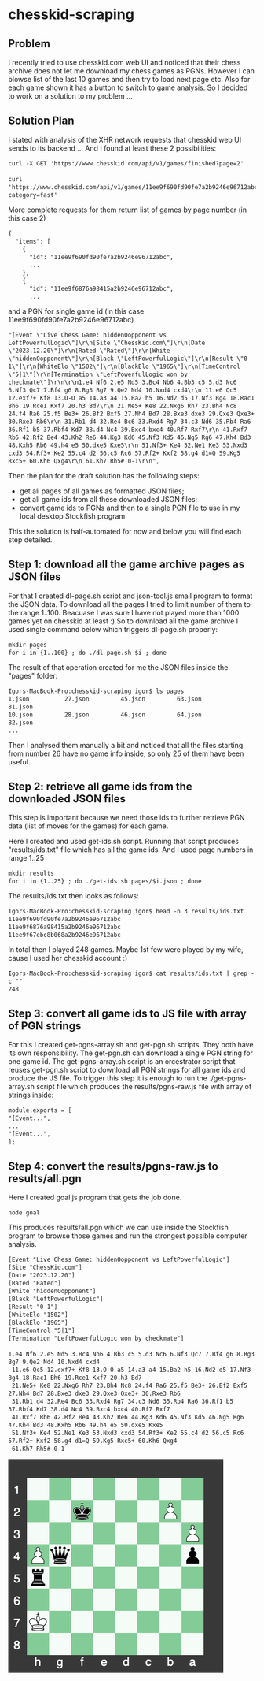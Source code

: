 # chesskid-scraping

## Problem

I recently tried to use chesskid.com web UI and noticed that their chess archive does not let me download my chess games as PGNs.
However I can blowse list of the last 10 games and then try to load next page etc.
Also for each game shown it has a button to switch to game analysis. So I decided to work on a solution to my problem ...

## Solution Plan

I stated with analysis of the XHR network requests that chesskid web UI sends to its backend ...
And I found at least these 2 possibilities:

    curl -X GET 'https://www.chesskid.com/api/v1/games/finished?page=2'

    curl 'https://www.chesskid.com/api/v1/games/11ee9f690fd90fe7a2b9246e96712abc/pgn?category=fast'

More complete requests for them return list of games by page number (in this case 2)

    {
      "items": [
        {
          "id": "11ee9f690fd90fe7a2b9246e96712abc",
          ...
        },
        {
          "id": "11ee9f6876a98415a2b9246e96712abc",
          ...

and a PGN for single game id (in this case 11ee9f690fd90fe7a2b9246e96712abc)

    "[Event \"Live Chess Game: hiddenOopponent vs LeftPowerfulLogic\"]\r\n[Site \"ChessKid.com\"]\r\n[Date \"2023.12.20\"]\r\n[Rated \"Rated\"]\r\n[White \"hiddenOopponent\"]\r\n[Black \"LeftPowerfulLogic\"]\r\n[Result \"0-1\"]\r\n[WhiteElo \"1502\"]\r\n[BlackElo \"1965\"]\r\n[TimeControl \"5|1\"]\r\n[Termination \"LeftPowerfulLogic won by checkmate\"]\r\n\r\n1.e4 Nf6 2.e5 Nd5 3.Bc4 Nb6 4.Bb3 c5 5.d3 Nc6 6.Nf3 Qc7 7.Bf4 g6 8.Bg3 Bg7 9.Qe2 Nd4 10.Nxd4 cxd4\r\n 11.e6 Qc5 12.exf7+ Kf8 13.O-O a5 14.a3 a4 15.Ba2 h5 16.Nd2 d5 17.Nf3 Bg4 18.Rac1 Bh6 19.Rce1 Kxf7 20.h3 Bd7\r\n 21.Ne5+ Ke8 22.Nxg6 Rh7 23.Bh4 Nc8 24.f4 Ra6 25.f5 Be3+ 26.Bf2 Bxf5 27.Nh4 Bd7 28.Bxe3 dxe3 29.Qxe3 Qxe3+ 30.Rxe3 Rb6\r\n 31.Rb1 d4 32.Re4 Bc6 33.Rxd4 Rg7 34.c3 Nd6 35.Rb4 Ra6 36.Rf1 b5 37.Rbf4 Kd7 38.d4 Nc4 39.Bxc4 bxc4 40.Rf7 Rxf7\r\n 41.Rxf7 Rb6 42.Rf2 Be4 43.Kh2 Re6 44.Kg3 Kd6 45.Nf3 Kd5 46.Ng5 Rg6 47.Kh4 Bd3 48.Kxh5 Rb6 49.h4 e5 50.dxe5 Kxe5\r\n 51.Nf3+ Ke4 52.Ne1 Ke3 53.Nxd3 cxd3 54.Rf3+ Ke2 55.c4 d2 56.c5 Rc6 57.Rf2+ Kxf2 58.g4 d1=Q 59.Kg5 Rxc5+ 60.Kh6 Qxg4\r\n 61.Kh7 Rh5# 0-1\r\n",

Then the plan for the draft solution has the following steps:
* get all pages of all games as formatted JSON files;
* get all game ids from all these downloaded JSON files;
* convert game ids to PGNs and then to a single PGN file to use in my local desktop Stockfish program

This the solution is half-automated for now and below you will find each step detailed.

## Step 1: download all the game archive pages as JSON files

For that I created dl-page.sh script and json-tool.js small program to format the JSON data.
To download all the pages I tried to limit number of them to the range 1..100. 
Beacuase I was sure I have not played more than 1000 games yet on chesskid at least :)
So to download all the game archive I used single command below which triggers dl-page.sh properly:

    mkdir pages
    for i in {1..100} ; do ./dl-page.sh $i ; done

The result of that operation created for me the JSON files inside the "pages" folder:

    Igors-MacBook-Pro:chesskid-scraping igor$ ls pages
    1.json          27.json         45.json         63.json         81.json
    10.json         28.json         46.json         64.json         82.json
    ...

Then I analysed them manually a bit and noticed that all the files starting 
from number 26 have no game info inside, so only 25 of them have been useful.

## Step 2: retrieve all game ids from the downloaded JSON files

This step is important because we need those ids to further retrieve PGN data (list of moves for the games) for each game.

Here I created and used get-ids.sh script. Running that script produces "results/ids.txt" file which has all the game ids.
And I used page numbers in range 1..25

    mkdir results
    for i in {1..25} ; do ./get-ids.sh pages/$i.json ; done

The results/ids.txt then looks as follows:

    Igors-MacBook-Pro:chesskid-scraping igor$ head -n 3 results/ids.txt
    11ee9f690fd90fe7a2b9246e96712abc
    11ee9f6876a98415a2b9246e96712abc
    11ee9f67ebc8b068a2b9246e96712abc

In total then I played 248 games. Maybe 1st few were played by my wife, cause I used her chesskid account :)

    Igors-MacBook-Pro:chesskid-scraping igor$ cat results/ids.txt | grep -c ""
    248

## Step 3: convert all game ids to JS file with array of PGN strings

For this I created get-pgns-array.sh and get-pgn.sh scripts.
They both have its own responsibility. The get-pgn.sh can download a single PGN string for one game id.
The get-pgns-array.sh script is an orcestrator script that reuses get-pgn.sh script to download all PGN strings for all game ids and produce the JS file.
To trigger this step it is enough to run the ./get-pgns-array.sh script file which produces the results/pgns-raw.js file with array of strings inside:

    module.exports = [
    "[Event...",
    ...
    "[Event...",
    ];

## Step 4: convert the results/pgns-raw.js to results/all.pgn

Here I created goal.js program that gets the job done.

    node goal

This produces results/all.pgn which we can use inside the Stockfish program to browse those games and run the strongest possible computer analysis.

    [Event "Live Chess Game: hiddenOopponent vs LeftPowerfulLogic"]
    [Site "ChessKid.com"]
    [Date "2023.12.20"]
    [Rated "Rated"]
    [White "hiddenOopponent"]
    [Black "LeftPowerfulLogic"]
    [Result "0-1"]
    [WhiteElo "1502"]
    [BlackElo "1965"]
    [TimeControl "5|1"]
    [Termination "LeftPowerfulLogic won by checkmate"]

    1.e4 Nf6 2.e5 Nd5 3.Bc4 Nb6 4.Bb3 c5 5.d3 Nc6 6.Nf3 Qc7 7.Bf4 g6 8.Bg3 Bg7 9.Qe2 Nd4 10.Nxd4 cxd4
     11.e6 Qc5 12.exf7+ Kf8 13.O-O a5 14.a3 a4 15.Ba2 h5 16.Nd2 d5 17.Nf3 Bg4 18.Rac1 Bh6 19.Rce1 Kxf7 20.h3 Bd7
     21.Ne5+ Ke8 22.Nxg6 Rh7 23.Bh4 Nc8 24.f4 Ra6 25.f5 Be3+ 26.Bf2 Bxf5 27.Nh4 Bd7 28.Bxe3 dxe3 29.Qxe3 Qxe3+ 30.Rxe3 Rb6
     31.Rb1 d4 32.Re4 Bc6 33.Rxd4 Rg7 34.c3 Nd6 35.Rb4 Ra6 36.Rf1 b5 37.Rbf4 Kd7 38.d4 Nc4 39.Bxc4 bxc4 40.Rf7 Rxf7
     41.Rxf7 Rb6 42.Rf2 Be4 43.Kh2 Re6 44.Kg3 Kd6 45.Nf3 Kd5 46.Ng5 Rg6 47.Kh4 Bd3 48.Kxh5 Rb6 49.h4 e5 50.dxe5 Kxe5
     51.Nf3+ Ke4 52.Ne1 Ke3 53.Nxd3 cxd3 54.Rf3+ Ke2 55.c4 d2 56.c5 Rc6 57.Rf2+ Kxf2 58.g4 d1=Q 59.Kg5 Rxc5+ 60.Kh6 Qxg4
     61.Kh7 Rh5# 0-1

![Final position of the game](stellung.png?raw=true "A win")
